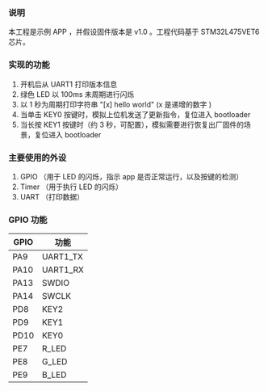 ### 说明
本工程是示例 APP ，并假设固件版本是 v1.0 。工程代码基于 STM32L475VET6 芯片。

### 实现的功能
1.  开机后从 UART1 打印版本信息
2.  绿色 LED 以 100ms 未周期进行闪烁
3.  以 1 秒为周期打印字符串 "[x] hello world" (x 是递增的数字 )
4.  当单击 KEY0 按键时，模拟上位机发送了更新指令，复位进入 bootloader
5.  当长按 KEY1 按键时（约 3 秒，可配置），模拟需要进行恢复出厂固件的场景，复位进入 bootloader

### 主要使用的外设
1.  GPIO （用于 LED 的闪烁，指示 app 是否正常运行，以及按键的检测）
2.  Timer （用于执行 LED 的闪烁）
3.  UART （打印数据）

### GPIO 功能
| GPIO | 功能     |
|------|----------|
| PA9  | UART1_TX |
| PA10 | UART1_RX |
| PA13 | SWDIO    |
| PA14 | SWCLK    |
| PD8  | KEY2     |
| PD9  | KEY1     |
| PD10 | KEY0     |
| PE7  | R_LED    |
| PE8  | G_LED    |
| PE9  | B_LED    |